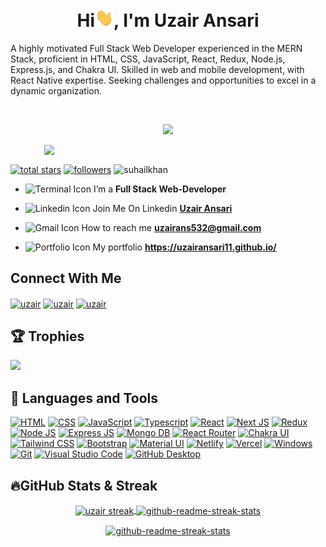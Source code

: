 <div align="left">
<h1 align="center">Hi<img src="https://raw.githubusercontent.com/ABSphreak/ABSphreak/master/gifs/Hi.gif" width="30px">, I'm Uzair Ansari</h1>
  
<p>A highly motivated Full Stack Web
Developer experienced in the MERN
Stack, proficient in HTML, CSS, JavaScript,
React, Redux, Node.js, Express.js, and
Chakra UI. Skilled in web and mobile
development, with React Native
expertise. Seeking challenges and
opportunities to excel in a dynamic
organization.</p>

 <br>
  
  <p align="center" color: "red"> 
          <img src="https://readme-typing-svg.demolab.com/?lines=Hi! My Name is Uzair Ansari; I am a Full-Stack%20Web%20Developer 💻; Interested in Coding ;Curious%20to%20learn%20new%20things!&font=Fira%20Code&center=true&width=440&height=45&color="teal"&vCenter=true&size=28&pause=1000">
      </p>

<picture> <img align="right" src="https://camo.githubusercontent.com/3997f3b27a68e19c31e2d1c378d77303735faa42e7d18a8018f7510d66aaa83e/68747470733a2f2f7777772e77696e677374656368736f6c7574696f6e732e636f6d2f77702d636f6e74656e742f75706c6f6164732f323032322f30332f66756c6c2d737461636b2d646576656c6f706d656e742e676966" width = 450px></picture>

<br>

<p align="left">

  <a href="https://github.com/uzairansari11?tab=repositories&sort=stargazers">
    <img alt="total stars" title="Total stars on GitHub" src="https://custom-icon-badges.demolab.com/github/stars/uzairansari11?color=55960c&style=for-the-badge&labelColor=488207&logo=star"/></a>
  <a href="https://github.com/uzairansari11?tab=followers">
    <img alt="followers" title="Follow me on Github" src="https://custom-icon-badges.demolab.com/github/followers/uzairansari11?color=236ad3&labelColor=1155ba&style=for-the-badge&logo=person-add&label=Follow&logoColor=white"/></a>
    <img src="https://komarev.com/ghpvc/?username=uzairansari11&label=Profile%20views&color=8e24aa&style=for-the-badge" alt="suhailkhan" />
</p>
</div>

- <img width="15px" src="https://cdn-icons-png.flaticon.com/512/534/534621.png" alt="Terminal Icon" /> I’m a **Full Stack Web-Developer**

- <img width="15px" src="https://cdn-icons-png.flaticon.com/512/3536/3536505.png" alt="Linkedin Icon" /> Join Me On Linkedin <a href="https://www.linkedin.com/in/uzairansari11/">**Uzair Ansari**</a>
- <img width="13px" src="https://cdn-icons-png.flaticon.com/512/5968/5968534.png" alt="Gmail Icon" /> How to reach me **uzairans532@gmail.com**
- <img width="13px" src="https://cdn-icons-png.flaticon.com/512/4365/4365934.png" alt="Portfolio Icon" /> My portfolio **<a>https://uzairansari11.github.io/</a>**

## Connect With Me

<p align="left">
 <a href="https://codesandbox.io/u/uzairansari11" target="blank"><img align="center" src="https://raw.githubusercontent.com/rahuldkjain/github-profile-readme-generator/master/src/images/icons/Social/codesandbox.svg" alt="uzair" height="30" width="40" /></a>
<a href="https://www.linkedin.com/in/uzairansari11/" target="blank"><img align="center" src="https://raw.githubusercontent.com/rahuldkjain/github-profile-readme-generator/master/src/images/icons/Social/linked-in-alt.svg" alt="uzair" height="30" width="40" /></a>
<a href="https://www.instagram.com/____uzairrrr____/" target="blank"><img align="center" src="https://raw.githubusercontent.com/rahuldkjain/github-profile-readme-generator/master/src/images/icons/Social/instagram.svg" alt="uzair" height="30" width="40" /></a>

</p>

## 🏆 Trophies

![](https://github-profile-trophy.vercel.app/?username=uzairansari11&theme=monokai&no-frame=true&no-bg=false&margin-w=4)</picture>

## 🔣 Languages and Tools

<p align="left">
<a href="#"><img alt="HTML" src="https://img.shields.io/badge/HTML-E34F26.svg?logo=html5&logoColor=white&style=for-the-badge"></a>
<a href="#"><img alt="CSS" src="https://img.shields.io/badge/CSS-1572B6.svg?logo=css3&logoColor=white&style=for-the-badge"></a>
<a href="#"><img alt="JavaScript" src="https://img.shields.io/badge/JavaScript-F7DF1E.svg?logo=javascript&logoColor=black&style=for-the-badge"></a>
<a href="#"><img alt="Typescript" src="https://img.shields.io/badge/TypeScript-007ACC.svg?style=for-the-badge&logo=typescript&logoColor=white"></a>
<a href="#"><img alt="React" src="https://img.shields.io/badge/React-20232A.svg?style=for-the-badge&logo=react&logoColor=61DAFB"></a>
<a href="#"><img alt="Next JS" src="https://img.shields.io/badge/Next.js-E34F26.svg?logo=html5&logoColor=white&style=for-the-badge"></a>
<a href="#"><img alt="Redux" src="https://img.shields.io/badge/Redux-593D88.svg?style=for-the-badge&logo=redux&logoColor=white"></a>
<a href="#"><img alt="Node JS" src="https://img.shields.io/badge/Node.js-43853D.svg?style=for-the-badge&logo=node.js&logoColor=white"></a>
<a href="#"><img alt="Express JS" src="https://img.shields.io/badge/Express.js-E34F26.svg?logo=html5&logoColor=white&style=for-the-badge"></a>
<a href="#"><img alt="Mongo DB" src="https://img.shields.io/badge/MongoDB-4EA94B?style=for-the-badge&logo=mongodb&logoColor=white"></a>
<a href="#"><img alt="React Router" src="https://img.shields.io/badge/React_Router-CA4245?style=for-the-badge&logo=react-router&logoColor=white"></a>
<a href="#"><img alt="Chakra UI" src="https://img.shields.io/badge/Chakra UI-563D7C?style=for-the-badge&logo=bootstrap&logoColor=white"></a>
<a href="#"><img alt="Tailwind CSS" src="https://img.shields.io/badge/Tailwind CSS-563D7C?style=for-the-badge&logo=bootstrap&logoColor=white"></a>
<a href="#"><img alt="Bootstrap" src="https://img.shields.io/badge/Bootstrap-563D7C?style=for-the-badge&logo=bootstrap&logoColor=white"></a>
<a href="#"><img alt="Material UI" src="https://img.shields.io/badge/Material--UI-0081CB?style=for-the-badge&logo=material-ui&logoColor=white"></a>
<a href="#"><img alt="Netlify" src="https://img.shields.io/badge/Netlify-00C7B7?style=for-the-badge&logo=netlify&logoColor=white"></a>
<a href="#"><img alt="Vercel" src="https://img.shields.io/badge/Vercel-000000?style=for-the-badge&logo=vercel&logoColor=white"></a>
<a href="#"><img alt="Windows" src="https://img.shields.io/badge/Microsoft-666666?style=for-the-badge&logo=microsoft&logoColor=white"></a>
<a href="#"><img alt="Git" src="https://img.shields.io/badge/Git-F05033.svg?logo=git&logoColor=white&style=for-the-badge"></a>
<a href="#"><img alt="Visual Studio Code" src="https://img.shields.io/badge/Visual%20Studio%20Code-0078d7.svg?logo=visual-studio-code&logoColor=white&style=for-the-badge"></a>
<a href="#"><img alt="GitHub Desktop" src="https://img.shields.io/badge/GitHub%20Desktop-8034A9.svg?logo=github&logoColor=white&style=for-the-badge"></a>

## 🔥GitHub Stats & Streak

<div align="center">
  <a href="https://github.com/uzairansari11/github-readme-streak-stats">
  <img align="center" alt="uzair streak" src="https://streak-stats.demolab.com/?user=uzairansari11&theme=monokai-metallian&hide_border=true"/>
  </a>
  <a href="#">
  <img align="center" src="https://github-readme-stats.vercel.app/api?username=uzairansari11&show_icons=true&locale=en&theme=react&bg_color=1F222E&title_color=F85D7F&hide_border=true&icon_color=F8D866&count_private=true" alt="github-readme-streak-stats" alt="uzairansari11" />
  </a>

</div>

<p align="center">
<a href="https://github.com/uzairansari11/github-readme-stats"><img align="center" src="https://github-readme-stats.vercel.app/api/top-langs/?username=uzairansari11&layout=compact&theme=react&bg_color=1F222E&title_color=F85D7F&hide_border=true&icon_color=F8D866&show_icons=true" alt="github-readme-streak-stats"/>

</p>
